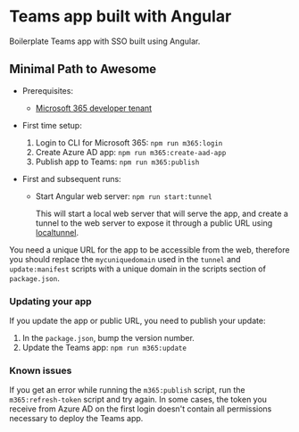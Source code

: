 # Teams app built with Angular

Boilerplate Teams app with SSO built using Angular.

## Minimal Path to Awesome

- Prerequisites:
  - [Microsoft 365 developer tenant](https://developer.microsoft.com/microsoft-365/dev-program)

- First time setup:
  1. Login to CLI for Microsoft 365: `npm run m365:login`
  2. Create Azure AD app: `npm run m365:create-aad-app`
  3. Publish app to Teams: `npm run m365:publish`

- First and subsequent runs:
  - Start Angular web server: `npm run start:tunnel`

    This will start a local web server that will serve the app, and create a tunnel to the web server to expose it through a public URL using [localtunnel](https://github.com/localtunnel/localtunnel).

You need a unique URL for the app to be accessible from the web, therefore you should replace the `mycuniquedomain` used in the `tunnel` and `update:manifest` scripts with a unique domain in the scripts section of `package.json`.

### Updating your app

If you update the app or public URL, you need to publish your update:

1. In the `package.json`, bump the version number.
2. Update the Teams app: `npm run m365:update`

### Known issues

If you get an error while running the `m365:publish` script, run the `m365:refresh-token` script and try again. In some cases, the token you receive from Azure AD on the first login doesn't contain all permissions necessary to deploy the Teams app.